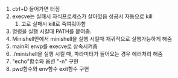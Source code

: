 1. ctrl+D 들어가면 터짐
2. execve는 실패시 자식프로세스가 살아있음 성공시 자동으로 kill
    1. 고로 실패시 kill로 죽여줘야함
3. 명령을 실행 시킬때 PATH를 붙여줌.
4. Minishell안에서 minishell을 실행 시킬때 재귀적으로 실행가능하게 해줌
5. main의 envp를 execve로 상속시켜줌
6. ./minishell을 실행 시킬 때, 파라미터가 들어오는 경우 에러처리 해줌
7. "echo"함수와 옵션 "-n" 구현
8. pwd함수와 env함수 exit함수 구현
